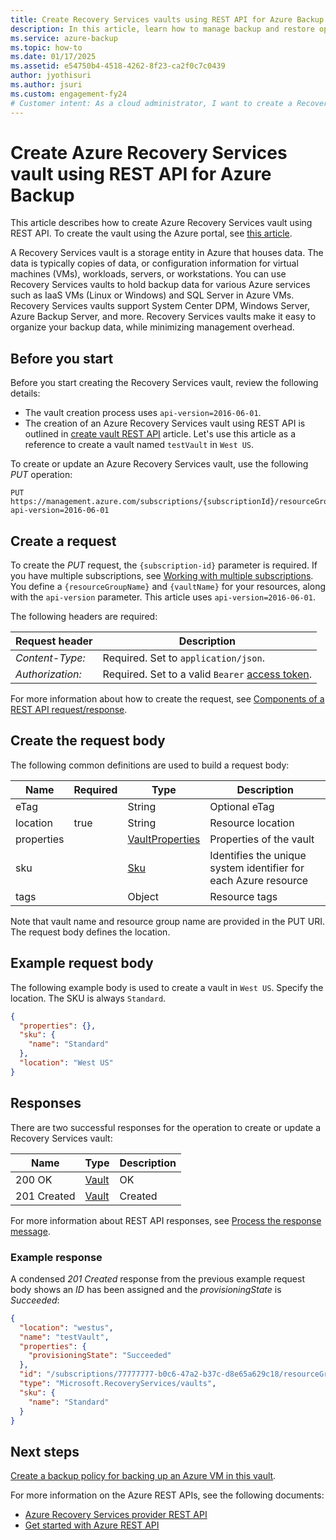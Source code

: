 ```yaml
---
title: Create Recovery Services vaults using REST API for Azure Backup
description: In this article, learn how to manage backup and restore operations of Azure VM Backup using REST API.
ms.service: azure-backup
ms.topic: how-to
ms.date: 01/17/2025
ms.assetid: e54750b4-4518-4262-8f23-ca2f0c7c0439
author: jyothisuri
ms.author: jsuri
ms.custom: engagement-fy24
# Customer intent: As a cloud administrator, I want to create a Recovery Services vault using REST API so that I can manage backup and restore operations for virtual machines and other workloads efficiently.
---
```

# Create Azure Recovery Services vault using REST API for Azure Backup

This article describes how to create Azure Recovery Services vault using REST API. To create the vault using the Azure portal, see [this article](backup-create-recovery-services-vault.md#create-a-recovery-services-vault).

A Recovery Services vault is a storage entity in Azure that houses data. The data is typically copies of data, or configuration information for virtual machines (VMs), workloads, servers, or workstations. You can use Recovery Services vaults to hold backup data for various Azure services such as IaaS VMs (Linux or Windows) and SQL Server in Azure VMs. Recovery Services vaults support System Center DPM, Windows Server, Azure Backup Server, and more. Recovery Services vaults make it easy to organize your backup data, while minimizing management overhead.

## Before you start

Before you start creating the Recovery Services vault, review the following details:

- The vault creation process  uses `api-version=2016-06-01`.
- The creation of an Azure Recovery Services vault using REST API is outlined in [create vault REST API](/rest/api/recoveryservices/vaults/createorupdate) article. Let's use this article as a reference to create a vault named `testVault` in `West US`.

To create or update an Azure Recovery Services vault, use the following *PUT* operation:

```http
PUT https://management.azure.com/subscriptions/{subscriptionId}/resourceGroups/{resourceGroupName}/providers/Microsoft.RecoveryServices/vaults/{vaultName}?api-version=2016-06-01
```

## Create a request

To create the *PUT* request, the `{subscription-id}` parameter is required. If you have multiple subscriptions, see [Working with multiple subscriptions](/cli/azure/manage-azure-subscriptions-azure-cli). You define a `{resourceGroupName}` and `{vaultName}` for your resources, along with the `api-version` parameter. This article uses `api-version=2016-06-01`.

The following headers are required:

| Request header   | Description |
|------------------|-----------------|
| *Content-Type:*  | Required. Set to `application/json`. |
| *Authorization:* | Required. Set to a valid `Bearer` [access token](/rest/api/azure/#authorization-code-grant-interactive-clients). |

For more information about how to create the request, see [Components of a REST API request/response](/rest/api/azure/#components-of-a-rest-api-requestresponse).

## Create the request body

The following common definitions are used to build a request body:

|Name  |Required  |Type  |Description  |
|---------|---------|---------|---------|
|eTag     |         |   String      |  Optional eTag       |
|location     |  true       |String         |   Resource location      |
|properties     |         | [VaultProperties](/rest/api/recoveryservices/vaults/createorupdate#vaultproperties)        |  Properties of the vault       |
|sku     |         |  [Sku](/rest/api/recoveryservices/vaults/createorupdate#sku)       |    Identifies the unique system identifier for each Azure resource     |
|tags     |         | Object        |     Resource tags    |

Note that vault name and resource group name are provided in the PUT URI. The request body defines the location.

## Example request body

The following example body is used to create a vault in `West US`. Specify the location. The SKU is always `Standard`.

```json
{
  "properties": {},
  "sku": {
    "name": "Standard"
  },
  "location": "West US"
}
```

## Responses

There are two successful responses for the operation to create or update a Recovery Services vault:

|Name  |Type  |Description  |
|---------|---------|---------|
|200 OK     |   [Vault](/rest/api/recoveryservices/vaults/createorupdate#vault)      | OK        |
|201 Created     | [Vault](/rest/api/recoveryservices/vaults/createorupdate#vault)        |   Created      |

For more information about REST API responses, see [Process the response message](/rest/api/azure/#process-the-response-message).

### Example response

A condensed *201 Created* response from the previous example request body shows an *ID* has been assigned and the *provisioningState* is *Succeeded*:

```json
{
  "location": "westus",
  "name": "testVault",
  "properties": {
    "provisioningState": "Succeeded"
  },
  "id": "/subscriptions/77777777-b0c6-47a2-b37c-d8e65a629c18/resourceGroups/Default-RecoveryServices-ResourceGroup/providers/Microsoft.RecoveryServices/vaults/testVault",
  "type": "Microsoft.RecoveryServices/vaults",
  "sku": {
    "name": "Standard"
  }
}
```

## Next steps

[Create a backup policy for backing up an Azure VM in this vault](backup-azure-arm-userestapi-createorupdatepolicy.md).

For more information on the Azure REST APIs, see the following documents:

- [Azure Recovery Services provider REST API](/rest/api/recoveryservices/)
- [Get started with Azure REST API](/rest/api/azure/)
